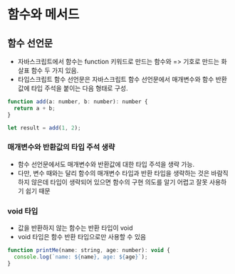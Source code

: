 # 함수와 메서드

## 함수 선언문
- 자바스크립트에서 함수는 function 키워드로 만드는 함수와 => 기호로 만드는 화살표 함수 두 가지 있음.
- 타입스크립트 함수 선언문은 자바스크립트 함수 선언문에서 매개변수와 함수 반환값에 타입 주석을 붙이는 다음 형태로 구성.
```javascript
function add(a: number, b: number): number {
  return a + b;
}

let result = add(1, 2);
```

### 매개변수와 반환값의 타입 주석 생략
- 함수 선언문에서도 매개변수와 반환값에 대한 타입 주석을 생략 가능.
- 다만, 변수 때와는 달리 함수의 매개변수 타입과 반환 타입을 생략하는 것은 바람직하지 않은데 타입이 생략되어 있으면 함수의 구현 의도를 알기 어렵고 잘못 사용하기 쉽기 때문

### void 타입
- 값을 반환하지 않는 함수는 반환 타입이 void
- void 타입은 함수 반환 타입으로만 사용할 수 있음
```javascript
function printMe(name: string, age: number): void {
  console.log(`name: ${name}, age: ${age}`);
}
```
